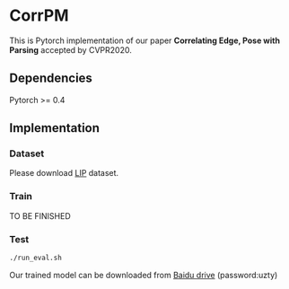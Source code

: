 # CorrPM
This is Pytorch implementation of our paper **Correlating Edge, Pose with Parsing** accepted by CVPR2020.

## Dependencies
Pytorch >= 0.4

## Implementation
### Dataset
Please download [LIP](http://sysu-hcp.net/lip/overview.php) dataset.
### Train
TO BE FINISHED

### Test
```bash
./run_eval.sh
```
Our trained model can be downloaded from [Baidu drive](https://pan.baidu.com/s/1XEXfR7--9eqUIn_LnJTlYA) (password:uzty) 


